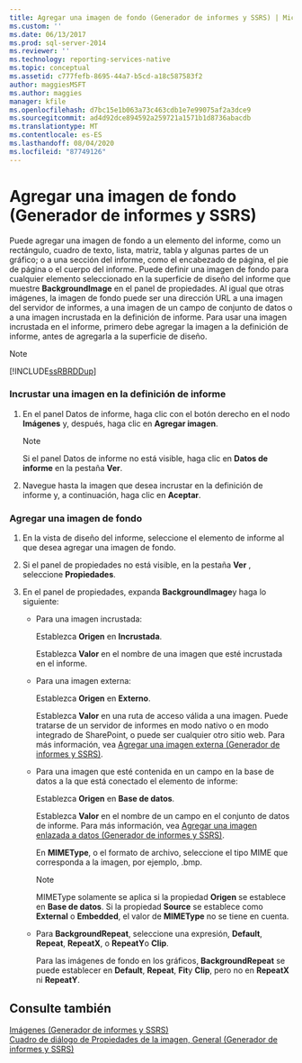 ```yaml
---
title: Agregar una imagen de fondo (Generador de informes y SSRS) | Microsoft Docs
ms.custom: ''
ms.date: 06/13/2017
ms.prod: sql-server-2014
ms.reviewer: ''
ms.technology: reporting-services-native
ms.topic: conceptual
ms.assetid: c777fefb-8695-44a7-b5cd-a18c587583f2
author: maggiesMSFT
ms.author: maggies
manager: kfile
ms.openlocfilehash: d7bc15e1b063a73c463cdb1e7e99075af2a3dce9
ms.sourcegitcommit: ad4d92dce894592a259721a1571b1d8736abacdb
ms.translationtype: MT
ms.contentlocale: es-ES
ms.lasthandoff: 08/04/2020
ms.locfileid: "87749126"
---
```

# <a name="add-a-background-image-report-builder-and-ssrs"></a>Agregar una imagen de fondo (Generador de informes y SSRS)
  Puede agregar una imagen de fondo a un elemento del informe, como un rectángulo, cuadro de texto, lista, matriz, tabla y algunas partes de un gráfico; o a una sección del informe, como el encabezado de página, el pie de página o el cuerpo del informe. Puede definir una imagen de fondo para cualquier elemento seleccionado en la superficie de diseño del informe que muestre **BackgroundImage** en el panel de propiedades. Al igual que otras imágenes, la imagen de fondo puede ser una dirección URL a una imagen del servidor de informes, a una imagen de un campo de conjunto de datos o a una imagen incrustada en la definición de informe. Para usar una imagen incrustada en el informe, primero debe agregar la imagen a la definición de informe, antes de agregarla a la superficie de diseño.  
  
> [!NOTE]  
>  [!INCLUDE[ssRBRDDup](../../includes/ssrbrddup-md.md)]  
  
### <a name="to-embed-an-image-in-the-report-definition"></a>Incrustar una imagen en la definición de informe  
  
1.  En el panel Datos de informe, haga clic con el botón derecho en el nodo **Imágenes** y, después, haga clic en **Agregar imagen**.  
  
    > [!NOTE]  
    >  Si el panel Datos de informe no está visible, haga clic en **Datos de informe** en la pestaña **Ver**.  
  
2.  Navegue hasta la imagen que desea incrustar en la definición de informe y, a continuación, haga clic en **Aceptar**.  
  
### <a name="to-add-a-background-image"></a>Agregar una imagen de fondo  
  
1.  En la vista de diseño del informe, seleccione el elemento de informe al que desea agregar una imagen de fondo.  
  
2.  Si el panel de propiedades no está visible, en la pestaña **Ver** , seleccione **Propiedades**.  
  
3.  En el panel de propiedades, expanda **BackgroundImage**y haga lo siguiente:  
  
    -   Para una imagen incrustada:  
  
         Establezca **Origen** en **Incrustada**.  
  
         Establezca **Valor** en el nombre de una imagen que esté incrustada en el informe.  
  
    -   Para una imagen externa:  
  
         Establezca **Origen** en **Externo**.  
  
         Establezca **Valor** en una ruta de acceso válida a una imagen. Puede tratarse de un servidor de informes en modo nativo o en modo integrado de SharePoint, o puede ser cualquier otro sitio web. Para más información, vea [Agregar una imagen externa &#40;Generador de informes y SSRS&#41;](add-an-external-image-report-builder-and-ssrs.md).  
  
    -   Para una imagen que esté contenida en un campo en la base de datos a la que está conectado el elemento de informe:  
  
         Establezca **Origen** en **Base de datos**.  
  
         Establezca **Valor** en el nombre de un campo en el conjunto de datos de informe. Para más información, vea [Agregar una imagen enlazada a datos &#40;Generador de informes y SSRS&#41;](add-a-data-bound-image-report-builder-and-ssrs.md).  
  
         En **MIMEType**, o el formato de archivo, seleccione el tipo MIME que corresponda a la imagen, por ejemplo, .bmp.  
  
        > [!NOTE]  
        >  MIMEType solamente se aplica si la propiedad **Origen** se establece en **Base de datos**. Si la propiedad **Source** se establece como **External** o **Embedded**, el valor de **MIMEType** no se tiene en cuenta.  
  
    -   Para **BackgroundRepeat**, seleccione una expresión, **Default**, **Repeat**, **RepeatX**, o **RepeatY**o **Clip**.  
  
         Para las imágenes de fondo en los gráficos, **BackgroundRepeat** se puede establecer en **Default**, **Repeat**, **Fit**y **Clip**, pero no en **RepeatX** ni **RepeatY**.  
  
## <a name="see-also"></a>Consulte también  
 [Imágenes &#40;Generador de informes y SSRS&#41;](images-report-builder-and-ssrs.md)   
 [Cuadro de diálogo de Propiedades de la imagen, General &#40;Generador de informes y SSRS&#41;](../image-properties-dialog-box-general-report-builder-and-ssrs.md)  
  
  
